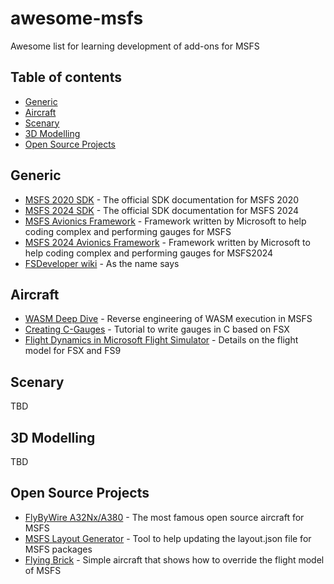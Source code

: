 # awesome-msfs
Awesome list for learning development of add-ons for MSFS

## Table of contents

<!-- toc -->

- [Generic](#generic)
- [Aircraft](#aircraft)
- [Scenary](#scenary)
- [3D Modelling](#3d-modelling)
- [Open Source Projects](#open-source-projects)

<!-- tocstop -->

## Generic

* [MSFS 2020 SDK](https://docs.flightsimulator.com/html/Introduction/Introduction.htm) - The official SDK documentation for MSFS 2020
* [MSFS 2024 SDK](https://docs.flightsimulator.com/msfs2024/flighting/html/1_Introduction/Introduction.htm) - The official SDK documentation for MSFS 2024
* [MSFS Avionics Framework](https://microsoft.github.io/msfs-avionics-mirror) - Framework written by Microsoft to help coding complex and performing gauges for MSFS
* [MSFS 2024 Avionics Framework](https://microsoft.github.io/msfs-avionics-mirror/2024/) - Framework written by Microsoft to help coding complex and performing gauges for MSFS2024
* [FSDeveloper wiki](https://www.fsdeveloper.com/wiki/index.php/Main_Page) - As the name says

## Aircraft

* [WASM Deep Dive](https://forums.flightsimulator.com/uploads/short-url/AaSUFelXC6mQQiAHeNK09VGLATF.pdf) - Reverse engineering of WASM execution in MSFS
* [Creating C-Gauges](https://www.scribd.com/document/452093082/Creating-C-Gauges-by-dai-griffith-pdf) - Tutorial to write gauges in C based on FSX
* [Flight Dynamics in Microsoft Flight Simulator](https://www.fsdeveloper.com/forum/resources/flight-dynamics-in-msfs-v1-0.169/download) - Details on the flight model for FSX and FS9
  
## Scenary

TBD

## 3D Modelling

TBD

## Open Source Projects

* [FlyByWire A32Nx/A380](https://github.com/flybywiresim/aircraft) - The most famous open source aircraft for MSFS
* [MSFS Layout Generator](https://github.com/HughesMDflyer4/MSFSLayoutGenerator) - Tool to help updating the layout.json file for MSFS packages
* [Flying Brick](https://github.com/tml1024/flying-brick) - Simple aircraft that shows how to override the flight model of MSFS
